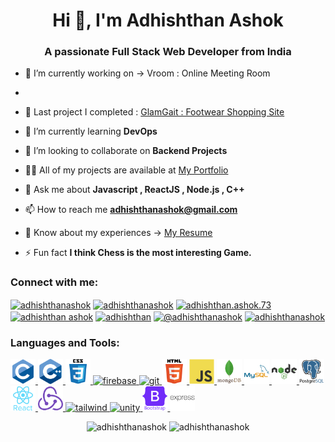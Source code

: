 <h1 align="center">Hi 👋, I'm Adhishthan Ashok</h1>
<h3 align="center">A passionate Full Stack Web Developer from India</h3>
<img align="right" alt="" src="https://c.tenor.com/2uyENRmiUt0AAAAC/tenor.gif" style="width:300px">

- 🔭 I’m currently working on -> Vroom : Online Meeting Room
- 
- 🔭 Last project I completed :  [GlamGait : Footwear Shopping Site](https://glamgait-shopping.vercel.app/)

- 🌱 I’m currently learning **DevOps**

- 👯 I’m looking to collaborate on **Backend Projects**

- 👨‍💻 All of my projects are available at [My Portfolio](https://adhishthan-ashok.vercel.app)

- 💬 Ask me about **Javascript , ReactJS , Node.js , C++**

- 📫 How to reach me **adhishthanashok@gmail.com**

- 📄 Know about my experiences -> [My Resume](https://docs.google.com/document/d/1KXQMabesLjVgEpmhbwienWpGnDYBWu1R-sZTsfKWXm0/edit?usp=sharing)

- ⚡ Fun fact **I think Chess is the most interesting Game.**

<h3 align="left">Connect with me:</h3>
<p align="left">
<a href="https://dev.to/adhishthanashok" target="blank"><img align="center" src="https://raw.githubusercontent.com/rahuldkjain/github-profile-readme-generator/master/src/images/icons/Social/devto.svg" alt="adhishthanashok" height="30" width="40" /></a>
<a href="https://linkedin.com/in/adhishthanashok" target="blank"><img align="center" src="https://raw.githubusercontent.com/rahuldkjain/github-profile-readme-generator/master/src/images/icons/Social/linked-in-alt.svg" alt="adhishthanashok" height="30" width="40" /></a>
<a href="https://fb.com/adhishthan.ashok.73" target="blank"><img align="center" src="https://raw.githubusercontent.com/rahuldkjain/github-profile-readme-generator/master/src/images/icons/Social/facebook.svg" alt="adhishthan.ashok.73" height="30" width="40" /></a>
<a href="https://www.youtube.com/channel/UCR9y5R1qmx_SNCD_JWvu4QA" target="blank"><img align="center" src="https://raw.githubusercontent.com/rahuldkjain/github-profile-readme-generator/master/src/images/icons/Social/youtube.svg" alt="adhishthan ashok" height="30" width="40" /></a>
<a href="https://www.codechef.com/users/adhishthan123" target="blank"><img align="center" src="https://cdn.jsdelivr.net/npm/simple-icons@3.1.0/icons/codechef.svg" alt="adhishthan" height="30" width="40" /></a>
<a href="https://www.hackerrank.com/profile/adhishthanashok" target="blank"><img align="center" src="https://raw.githubusercontent.com/rahuldkjain/github-profile-readme-generator/master/src/images/icons/Social/hackerrank.svg" alt="@adhishthanashok" height="30" width="40" /></a>
<a href="https://www.leetcode.com/adhishthanashok" target="blank"><img align="center" src="https://raw.githubusercontent.com/rahuldkjain/github-profile-readme-generator/master/src/images/icons/Social/leet-code.svg" alt="adhishthanashok" height="30" width="40" /></a>
</p>

<h3 align="left">Languages and Tools:</h3>
<p align="left">  <a href="https://www.cprogramming.com/" target="_blank" rel="noreferrer"> <img src="https://raw.githubusercontent.com/devicons/devicon/master/icons/c/c-original.svg" alt="c" width="40" height="40"/> </a> <a href="https://www.w3schools.com/cpp/" target="_blank" rel="noreferrer"> <img src="https://raw.githubusercontent.com/devicons/devicon/master/icons/cplusplus/cplusplus-original.svg" alt="cplusplus" width="40" height="40"/> </a> <a href="https://www.w3schools.com/css/" target="_blank" rel="noreferrer"> <img src="https://raw.githubusercontent.com/devicons/devicon/master/icons/css3/css3-original-wordmark.svg" alt="css3" width="40" height="40"/> </a>  <a href="https://firebase.google.com/" target="_blank" rel="noreferrer"> <img src="https://www.vectorlogo.zone/logos/firebase/firebase-icon.svg" alt="firebase" width="40" height="40"/> </a> <a href="https://git-scm.com/" target="_blank" rel="noreferrer"> <img src="https://www.vectorlogo.zone/logos/git-scm/git-scm-icon.svg" alt="git" width="40" height="40"/> </a> <a href="https://www.w3.org/html/" target="_blank" rel="noreferrer"> <img src="https://raw.githubusercontent.com/devicons/devicon/master/icons/html5/html5-original-wordmark.svg" alt="html5" width="40" height="40"/> </a> <a href="https://developer.mozilla.org/en-US/docs/Web/JavaScript" target="_blank" rel="noreferrer"> <img src="https://raw.githubusercontent.com/devicons/devicon/master/icons/javascript/javascript-original.svg" alt="javascript" width="40" height="40"/> </a> <a href="https://www.mongodb.com/" target="_blank" rel="noreferrer"> <img src="https://raw.githubusercontent.com/devicons/devicon/master/icons/mongodb/mongodb-original-wordmark.svg" alt="mongodb" width="40" height="40"/> </a> <a href="https://www.mysql.com/" target="_blank" rel="noreferrer"> <img src="https://raw.githubusercontent.com/devicons/devicon/master/icons/mysql/mysql-original-wordmark.svg" alt="mysql" width="40" height="40"/> </a> <a href="https://nodejs.org" target="_blank" rel="noreferrer"> <img src="https://raw.githubusercontent.com/devicons/devicon/master/icons/nodejs/nodejs-original-wordmark.svg" alt="nodejs" width="40" height="40"/> </a> <a href="https://www.postgresql.org" target="_blank" rel="noreferrer"> <img src="https://raw.githubusercontent.com/devicons/devicon/master/icons/postgresql/postgresql-original-wordmark.svg" alt="postgresql" width="40" height="40"/> </a> <a href="https://reactjs.org/" target="_blank" rel="noreferrer"> <img src="https://raw.githubusercontent.com/devicons/devicon/master/icons/react/react-original-wordmark.svg" alt="react" width="40" height="40"/> </a> <a href="https://redux.js.org" target="_blank" rel="noreferrer"> <img src="https://raw.githubusercontent.com/devicons/devicon/master/icons/redux/redux-original.svg" alt="redux" width="40" height="40"/> </a> <a href="https://tailwindcss.com/" target="_blank" rel="noreferrer"> <img src="https://www.vectorlogo.zone/logos/tailwindcss/tailwindcss-icon.svg" alt="tailwind" width="40" height="40"/> </a> <a href="https://unity.com/" target="_blank" rel="noreferrer"> <img src="https://www.vectorlogo.zone/logos/unity3d/unity3d-icon.svg" alt="unity" width="40" height="40"/> </a> <a href="https://getbootstrap.com" target="_blank" rel="noreferrer"> <img src="https://raw.githubusercontent.com/devicons/devicon/master/icons/bootstrap/bootstrap-plain-wordmark.svg" alt="bootstrap" width="40" height="40"/> </a> <a href="https://expressjs.com" target="_blank" rel="noreferrer"> <img src="https://raw.githubusercontent.com/devicons/devicon/master/icons/express/express-original-wordmark.svg" alt="express" width="40" height="40"/> </a>  </p>

<p align="center">
    <img src="https://github-readme-stats.vercel.app/api/top-langs?username=adhishthanashok&show_icons=true&locale=en&layout=compact" alt="adhishthanashok" />
    <img src="https://leetcode.card.workers.dev/adhishthanashok?theme=dark&font=source_code_pro&extension=null" alt="adhishthanashok" />
</p>

